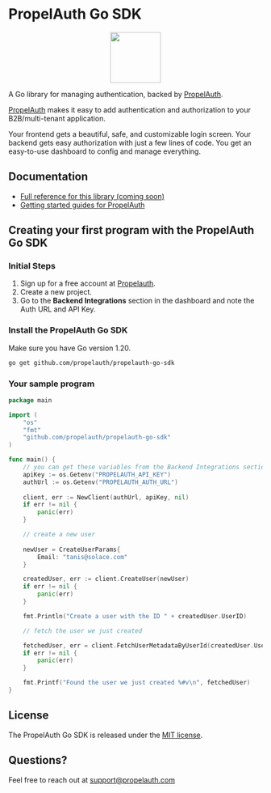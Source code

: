 # PropelAuth Go SDK

<p align="center">
  <a href="https://www.propelauth.com/?utm_campaign=github-go" target="_blank" align="center">
    <img src="https://propelauth-logos.s3.us-west-2.amazonaws.com/logo-only.png" width="100">
  </a>
</p>


A Go library for managing authentication, backed by [PropelAuth](https://www.propelauth.com/?utm_campaign=github-go). 

[PropelAuth](https://www.propelauth.com?ref=github) makes it easy to add authentication and authorization to your B2B/multi-tenant application.

Your frontend gets a beautiful, safe, and customizable login screen. Your backend gets easy authorization with just a few lines of code. You get an easy-to-use dashboard to config and manage everything.

## Documentation

- [Full reference for this library (coming soon)](https://docs.propelauth.com/reference/backend-apis/go)
- [Getting started guides for PropelAuth](https://docs.propelauth.com/)

## Creating your first program with the PropelAuth Go SDK

### Initial Steps

1. Sign up for a free account at [Propelauth](https://auth.propelauth.com).
2. Create a new project.
3. Go to the **Backend Integrations** section in the dashboard and note the Auth URL and API Key.


### Install the PropelAuth Go SDK

Make sure you have Go version 1.20.

```sh
go get github.com/propelauth/propelauth-go-sdk
```

### Your sample program


```go
package main

import (
    "os"
    "fmt"
    "github.com/propelauth/propelauth-go-sdk"
)

func main() {
    // you can get these variables from the Backend Integrations section on your dashboard
    apiKey := os.Getenv("PROPELAUTH_API_KEY")
    authUrl := os.Getenv("PROPELAUTH_AUTH_URL")
    
	client, err := NewClient(authUrl, apiKey, nil)
	if err != nil {
		panic(err)
	}

    // create a new user
    
    newUser = CreateUserParams{
        Email: "tanis@solace.com"
    }

    createdUser, err := client.CreateUser(newUser)
    if err != nil {
        panic(err)
    }

    fmt.Println("Create a user with the ID " + createdUser.UserID)

    // fetch the user we just created

    fetchedUser, err = client.FetchUserMetadataByUserId(createdUser.UserID)
    if err != nil {
        panic(err)
    }

    fmt.Printf("Found the user we just created %#v\n", fetchedUser)
}
```

## License

The PropelAuth Go SDK is released under the [MIT license](LICENSE).

## Questions?

Feel free to reach out at support@propelauth.com

